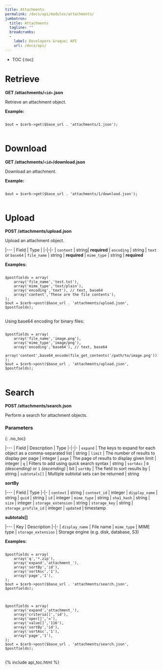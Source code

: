 ```yaml
---
title: Attachments
permalink: /docs/api/modules/attachments/
jumbotron:
  title: Attachments
  tagline: ""
  breadcrumbs:
  -
    label: Developers &raquo; API
    url: /docs/api/
---
```


* TOC
{:toc}

# Retrieve

**GET /attachments/`<id>`.json**

Retrieve an attachment object.

**Example:**

<pre>
<code class="language-php">
$out = $cerb->get($base_url . 'attachments/1.json');
</code>
</pre>
	
# Download

**GET /attachments/`<id>`/download.json**

Download an attachment.

**Example:**

<pre>
<code class="language-php">
$out = $cerb->get($base_url . 'attachments/1/download.json');
</code>
</pre>

# Upload

**POST /attachments/upload.json**

Upload an attachment object.

|---
| Field | Type |
|-|-|-
| `content` | string| **required**
| `encoding` | string | `text` or `base64`
| `file_name` | string | **required**
| `mime_type` | string | **required**

**Examples:**

<pre>
<code class="language-php">
$postfields = array(
    array('file_name','test.txt'),
    array('mime_type','text/plain'),
    array('encoding','text'), // text, base64
    array('content','These are the file contents'),
);
$out = $cerb->post($base_url . 'attachments/upload.json', $postfields);
</code>
</pre>

Using base64 encoding for binary files:

<pre>
<code class="language-php">
$postfields = array(
    array('file_name','image.png'),
    array('mime_type','image/png'),
    array('encoding','base64'), // text, base64
    array('content',base64_encode(file_get_contents('/path/to/image.png'))),
);
$out = $cerb->post($base_url . 'attachments/upload.json', $postfields);
</code>
</pre>

# Search

**POST /attachments/search.json**

Perform a search for attachment objects.

### Parameters
{: .no_toc}

|---
| Field | Description | Type
|-|-|-
| `expand` | The keys to expand for each object as a comma-separated list | string
| `limit` | The number of results to display per page | integer
| `page` | The page of results to display given limit | integer
| `q` | Filters to add using quick search syntax | string
| `sortAsc` | `0` _(descending)_ or `1` _(ascending)_ | bit
| `sortBy` | The field to sort results by | string
| `subtotals[]` | Multiple subtotal sets can be returned | string 

**sortBy**

|---
| Field | Type
|-|-
| `context` | string
| `context_id` | integer
| `display_name` | string
| `guid` | string
| `id` | integer
| `mime_type` | string
| `sha1_hash` | string
| `size` | integer
| `storage_extension` | string
| `storage_key` | string
| `storage_profile_id` | integer
| `updated` | timestamp

**subtotals[]**

|---
| Key | Description
|-|-
| `display_name` | File name
| `mime_type` | MIME type
| `storage_extension` | Storage engine (e.g. disk, database, S3)

**Examples:**

<pre>
<code class="language-php">
$postfields = array(
    array('q','*.zip'),
    array('expand','attachment_'),
    array('sortBy','id'),
    array('sortAsc','1'),
    array('page','1'),
);
$out = $cerb->post($base_url . 'attachments/search.json', $postfields);
</code>
</pre>

<pre>
<code class="language-php">
$postfields = array(
    array('expand','attachment_'),
    array('criteria[]','id'),
    array('oper[]','='),
    array('value[]','116'),
    array('sortBy','id'),
    array('sortAsc','1'),
    array('page','1'),
);
$out = $cerb->post($base_url . 'attachments/search.json', $postfields);
</code>
</pre>

{% include api_toc.html %}